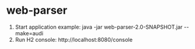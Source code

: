 # web-parser
1. Start application example:
 java -jar web-parser-2.0-SNAPSHOT.jar --make=audi 
2. Run H2 console:
  http://localhost:8080/console 
